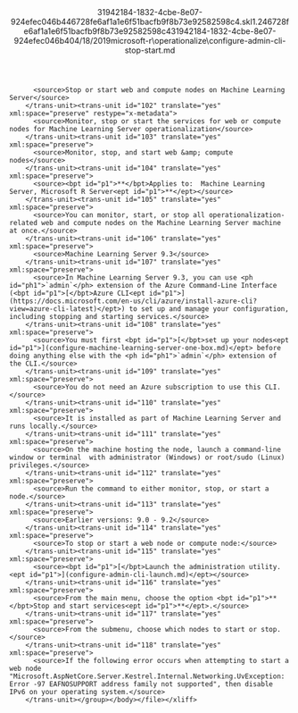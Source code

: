 <?xml version="1.0"?><xliff version="1.2" xmlns="urn:oasis:names:tc:xliff:document:1.2" xmlns:xsi="http://www.w3.org/2001/XMLSchema-instance" xsi:schemaLocation="urn:oasis:names:tc:xliff:document:1.2 xliff-core-1.2-transitional.xsd"><file datatype="xml" original="configure-admin-cli-stop-start.md" source-language="en-US" target-language="en-US"><header><tool tool-id="mdxliff" tool-name="mdxliff" tool-version="1.0-d1654b2" tool-company="Microsoft" /><xliffext:skl_file_name xmlns:xliffext="urn:microsoft:content:schema:xliffextensions">31942184-1832-4cbe-8e07-924efec046b446728fe6af1a1e6f51bacfb9f8b73e92582598c4.skl</xliffext:skl_file_name><xliffext:version xmlns:xliffext="urn:microsoft:content:schema:xliffextensions">1.2</xliffext:version><xliffext:ms.openlocfilehash xmlns:xliffext="urn:microsoft:content:schema:xliffextensions">46728fe6af1a1e6f51bacfb9f8b73e92582598c4</xliffext:ms.openlocfilehash><xliffext:ms.sourcegitcommit xmlns:xliffext="urn:microsoft:content:schema:xliffextensions">31942184-1832-4cbe-8e07-924efec046b4</xliffext:ms.sourcegitcommit><xliffext:ms.lasthandoff xmlns:xliffext="urn:microsoft:content:schema:xliffextensions">04/18/2019</xliffext:ms.lasthandoff><xliffext:ms.openlocfilepath xmlns:xliffext="urn:microsoft:content:schema:xliffextensions">microsoft-r\operationalize\configure-admin-cli-stop-start.md</xliffext:ms.openlocfilepath></header><body><group id="content" extype="content"><trans-unit id="101" translate="yes" xml:space="preserve" restype="x-metadata">
          <source>Stop or start web and compute nodes on Machine Learning Server</source>
        </trans-unit><trans-unit id="102" translate="yes" xml:space="preserve" restype="x-metadata">
          <source>Monitor, stop or start the services for web or compute nodes for Machine Learning Server operationalization</source>
        </trans-unit><trans-unit id="103" translate="yes" xml:space="preserve">
          <source>Monitor, stop, and start web &amp; compute nodes</source>
        </trans-unit><trans-unit id="104" translate="yes" xml:space="preserve">
          <source><bpt id="p1">**</bpt>Applies to:  Machine Learning Server, Microsoft R Server<ept id="p1">**</ept></source>
        </trans-unit><trans-unit id="105" translate="yes" xml:space="preserve">
          <source>You can monitor, start, or stop all operationalization-related web and compute nodes on the Machine Learning Server machine at once.</source>
        </trans-unit><trans-unit id="106" translate="yes" xml:space="preserve">
          <source>Machine Learning Server 9.3</source>
        </trans-unit><trans-unit id="107" translate="yes" xml:space="preserve">
          <source>In Machine Learning Server 9.3, you can use <ph id="ph1">`admin`</ph> extension of the Azure Command-Line Interface (<bpt id="p1">[</bpt>Azure CLI<ept id="p1">](https://docs.microsoft.com/en-us/cli/azure/install-azure-cli?view=azure-cli-latest)</ept>) to set up and manage your configuration, including stopping and starting services.</source>
        </trans-unit><trans-unit id="108" translate="yes" xml:space="preserve">
          <source>You must first <bpt id="p1">[</bpt>set up your nodes<ept id="p1">](configure-machine-learning-server-one-box.md)</ept> before doing anything else with the <ph id="ph1">`admin`</ph> extension of the CLI.</source>
        </trans-unit><trans-unit id="109" translate="yes" xml:space="preserve">
          <source>You do not need an Azure subscription to use this CLI.</source>
        </trans-unit><trans-unit id="110" translate="yes" xml:space="preserve">
          <source>It is installed as part of Machine Learning Server and runs locally.</source>
        </trans-unit><trans-unit id="111" translate="yes" xml:space="preserve">
          <source>On the machine hosting the node, launch a command-line window or terminal  with administrator (Windows) or root/sudo (Linux) privileges.</source>
        </trans-unit><trans-unit id="112" translate="yes" xml:space="preserve">
          <source>Run the command to either monitor, stop, or start a node.</source>
        </trans-unit><trans-unit id="113" translate="yes" xml:space="preserve">
          <source>Earlier versions: 9.0 - 9.2</source>
        </trans-unit><trans-unit id="114" translate="yes" xml:space="preserve">
          <source>To stop or start a web node or compute node:</source>
        </trans-unit><trans-unit id="115" translate="yes" xml:space="preserve">
          <source><bpt id="p1">[</bpt>Launch the administration utility.<ept id="p1">](configure-admin-cli-launch.md)</ept></source>
        </trans-unit><trans-unit id="116" translate="yes" xml:space="preserve">
          <source>From the main menu, choose the option <bpt id="p1">**</bpt>Stop and start services<ept id="p1">**</ept>.</source>
        </trans-unit><trans-unit id="117" translate="yes" xml:space="preserve">
          <source>From the submenu, choose which nodes to start or stop.</source>
        </trans-unit><trans-unit id="118" translate="yes" xml:space="preserve">
          <source>If the following error occurs when attempting to start a web node "Microsoft.AspNetCore.Server.Kestrel.Internal.Networking.UvException: Error -97 EAFNOSUPPORT address family not supported", then disable IPv6 on your operating system.</source>
        </trans-unit></group></body></file></xliff>